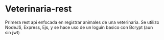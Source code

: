 # Veterinaria-rest
Primera rest api enfocada en registrar animales de una veterinaria. Se utilizo NodeJS, Express, Ejs, y se hace uso de un loguin basico con Bcrypt (aun sin jwt)
